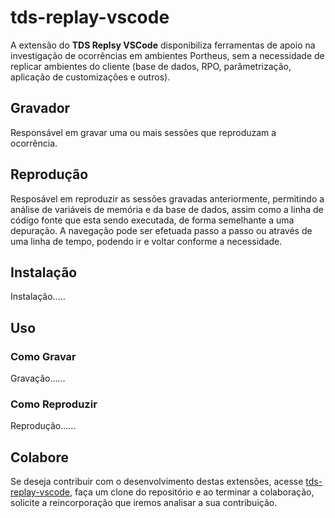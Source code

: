 # tds-replay-vscode

A extensão do **TDS Replsy VSCode** disponibiliza ferramentas de apoio na investigação de ocorrências em ambientes Portheus, sem a necessidade de replicar ambientes do cliente (base de dados, RPO, parâmetrização, aplicação de customizações e outros).

## Gravador

Responsável em gravar uma ou mais sessões que reproduzam a ocorrência.

## Reprodução

Resposável em reproduzir as sessões gravadas anteriormente, permitindo a análise de variáveis de memória e da base de dados, assim como a linha de código fonte que esta sendo executada, de forma semelhante a uma depuração. A navegação pode ser efetuada passo a passo ou através de uma linha de tempo, podendo ir e voltar conforme a necessidade.

## Instalação

Instalação.....

## Uso

### Como Gravar

Gravação......

### Como Reproduzir

Reprodução......

## Colabore

Se deseja contribuir com o desenvolvimento destas extensões, acesse [tds-replay-vscode](https://github.com/totvs/tds-vscode), faça um clone do repositório e ao terminar a colaboração, solicite a reincorporação que iremos analisar a sua contribuição.
